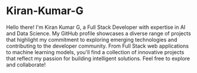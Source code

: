 # Kiran-Kumar-G

Hello there! I'm Kiran Kumar G, a Full Stack Developer with expertise in AI and Data Science. My GitHub profile showcases a diverse range of projects that highlight my commitment to exploring emerging technologies and contributing to the developer community. From Full Stack web applications to machine learning models, you'll find a collection of innovative projects that reflect my passion for building intelligent solutions. Feel free to explore and collaborate!